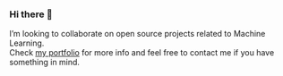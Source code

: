### Hi there 👋

I’m looking to collaborate on open source projects related to Machine Learning. <br/>
Check [my portfolio](https://stamatelou.github.io/stamatelou/#) for more info and feel free to contact me if you have something in mind. 
